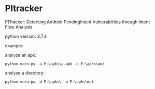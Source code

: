 # PItracker
PITracker: Detecting Android PendingIntent Vulnerabilities through Intent Flow Analysis

python version: 3.7.4

example:

analyze an apk:
```
python main.py -a F:\apks\a.apk -o F:\apks\out
```

analyze a directory:
```
python main.py -d F:\apks\ -o F:\apks\out
```
